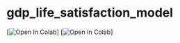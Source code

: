 # gdp_life_satisfaction_model


[![Open In Colab](https://colab.research.google.com/assets/colab-badge.svg)]
[![Open In Colab](https://colab.research.google.com/github/xnileshtiwari/gdp_life_satisfaction_model/blob/main/main.ipynb)]
